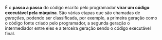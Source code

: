 É o **passo a passo** do código escrito pelo programador **virar um código executável pela máquina**. São várias etapas que são chamadas de *gerações*, podendo ser classificada, por exemplo, a primeira geração como o código fonte criado pelo programador, a segunda geração o intermediador entre eles e a terceira geração sendo o código executável final.